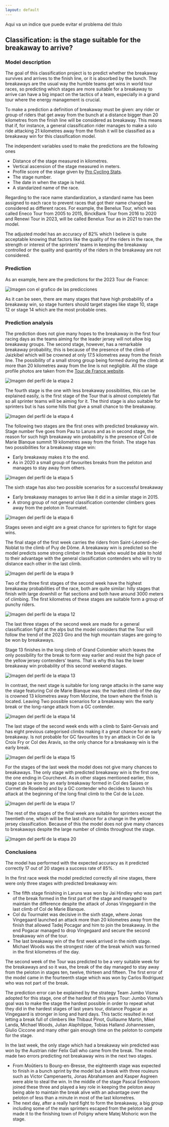 ```yaml
---
layout: default
---
```

Aqui va un indice que puede evitar el problema del titulo
## Classification: is the stage suitable for the breakaway to arrive?
### Model description
The goal of this classification project is to predict whether the breakaway survives and arrives to the finish line, or it is absorbed by the bunch. The breakaways are the usual way the humble teams get wins in world tour races, so predicting which stages are more suitable for a breakaway to arrive can have a big impact on the tactics of a team, especially in a grand tour where the energy management is crucial.

To make a prediction a definition of breakaway must be given: any rider or group of riders that get away from the bunch at a distance bigger than 20 kilometres from the finish line will be considered as breakaway. This means that if, for instance, a general classification rider manages to make a solo ride attacking 21 kilometres away from the finish it will be classified as a breakaway win for this classification model.

The independent variables used to make the predictions are the following ones
-	Distance of the stage measured in kilometres.
- Vertical ascension of the stage measured in meters.
- Profile score of the stage given by [Pro Cycling Stats](https://www.procyclingstats.com/).
- The stage number.
- The date in when the stage is held.
- A standarized name of the race.
  
Regarding to the race name standardization, a standard name has been assigned to each race to prevent races that got their name changed be considered as different races. For example, the Benelux Tour, which was called Eneco Tour from 2005 to 2015, BinckBank Tour from 2016 to 2020 and Renewi Tour in 2023, will be called Benelux Tour as in 2021 to train the model.

The adjusted model has an accuracy of 82% which I believe is quite acceptable knowing that factors like the quality of the riders in the race, the strength or interest of the sprinters’ teams in keeping the breakaway controlled or the quality and quantity of the riders in the breakaway are not considered.
### Prediction
As an example, here are the predictions for the 2023 Tour de France:

![Imagen con el grafico de las predicciones](/assets/images/Prediccion.png)

As it can be seen, there are many stages that have high probability of a breakaway win, so stage hunters should target stages like stage 10, stage 12 or stage 14 which are the most probable ones.

### Prediction analysis
The prediction does not give many hopes to the breakaway in the first four racing days as the teams aiming for the leader jersey will not allow big breakaway groups. The second stage, however, has a remarkable breakaway probability, this is because of the presence of the climb of Jaizkibel which will be crowned at only 17.5 kilometres away from the finish line. The possibility of a small strong group being formed during the climb at more than 20 kilometres away from the line is not negligible. All the stage profile photos are taken from the [Tour de France website](https://www.letour.fr/en/).

![Imagen del perfil de la etapa 2](/assets/images/ET2.jpeg) 

The fourth stage is the one with less breakaway possibilities, this can be explained easily, is the first stage of the Tour that is almost completely flat so all sprinter teams will be aiming for it. The third stage is also suitable for sprinters but is has some hills that give a small chance to the breakaway.

![Imagen del perfil de la etapa 4](/assets/images/ET4.jpeg) 

The following two stages are the first ones with predicted breakaway win. Stage number five goes from Pau to Laruns and as in second stage, the reason for such high breakaway win probability is the presence of Col de Marie Blanque summit 19 kilometres away from the finish. The stage has two possibilities for a breakaway stage win:
-	Early breakaway makes it to the end.
-	As in 2020 a small group of favourites breaks from the peloton and manages to stay away from others.

![Imagen del perfil de la etapa 5](/assets/images/ET5.jpeg)  

The sixth stage has also two possible scenarios for a successful breakaway
-	Early breakaway manages to arrive like it did in a similar stage in 2015.
-	A strong group of not general classification contender climbers goes away from the peloton in Tourmalet.

![Imagen del perfil de la etapa 6](/assets/images/ET6.jpeg) 

Stages seven and eight are a great chance for sprinters to fight for stage wins.

The final stage of the first week carries the riders from Saint-Léonerd-de-Noblat to the climb of Puy de Dôme. A breakaway win is predicted so the model predicts some strong climber in the break who would be able to hold to their advantage with the general classification contenders who will try to distance each other in the last climb. 

![Imagen del perfil de la etapa 9](/assets/images/ET9.jpeg) 

Two of the three first stages of the second week have the highest breakaway probabilities of the race, both are quite similar: hilly stages that finish with large downhill or flat sections and both have around 3000 meters of climbing. The first kilometres of these stages are suitable form a group of punchy riders.

![Imagen del perfil de la etapa 12](/assets/images/ET12.jpeg) 

The last three stages of the second week are made for a general classification fight at the alps but the model considers that the Tour will follow the trend of the 2023 Giro and the high mountain stages are going to be won by breakaways.

Stage 13 finishes in the long climb of Grand Colombier which leaves the only possibility for the break to form way earlier and resist the high pace of the yellow jersey contenders’ teams. That is why this has the lower breakaway win probability of this second weekend stages.

![Imagen del perfil de la etapa 13](/assets/images/ET13.jpeg) 

In contrast, the next stage is suitable for long range attacks in the same way the stage featuring Col de Marie Blanque was: the hardest climb of the day is crowned 13 kilometres away from Morzine, the town where the finish is located. Leaving Two possible scenarios for a breakaway win: the early break or the long-range attack from a GC contender. 

![Imagen del perfil de la etapa 14](/assets/images/ET14.jpeg) 

The last stage of the second week ends with a climb to Saint-Gervais and has eight previous categorised climbs making it a great chance for an early breakaway. Is not probable for GC favourites to try an attack in Col de la Croix Fry or Col des Aravis, so the only chance for a breakaway win is the early break.

![Imagen del perfil de la etapa 15](/assets/images/ET15.jpeg) 

For the stages of the last week the model does not give many chances to breakaways. The only stage with predicted breakaway win is the first one, the one ending in Courchevel. As in other stages mentioned earlier, this stage can be won by an early breakaway formed in Col des Saises or Cormet de Roselend and by a GC contender who decides to launch his attack at the beginning of the long final climb to the Col de la Loze.

![Imagen del perfil de la etapa 17](/assets/images/ET17.jpeg) 

The rest of the stages of the final week are suitable for sprinters except the twentieth one, which will be the last chance for a change in the yellow jersey classification. Because of this the model does not give many chances to breakaways despite the large number of climbs throughout the stage.

![Imagen del perfil de la etapa 20](/assets/images/ET20.jpeg) 

### Conclusions

The model has performed with the expected accuracy as it predicted correctly 17 out of 20 stages a success rate of 85%. 

In the first race week the model predicted correctly all nine stages, there were only three stages with predicted breakaway win: 
  -	The fifth stage finishing in Laruns was won by Jai Hindley who was part of the break formed in the first part of the stage and managed to maintain the difference despite the attack of Jonas Vingegaard in the last climb of Col de Marie Blanque.
  -	Col du Tourmalet was decisive in the sixth stage, where Jonas Vingegaard launched an attack more than 20 kilometres away from the finish that allowed Tadej Pocagar and him to join the breakaway. In the end Pogacar managed to drop Vingegaard and secure the second breakaway win of the tour.
  - The last breakaway win of the first week arrived in the ninth stage. Michael Woods was the strongest rider of the break which was formed in the first kilometres of the day.

The second week of the Tour was predicted to be a very suitable week for the breakaways and so it was, the break of the day managed to stay away from the peloton in stages ten, twelve, thirteen and fifteen. The first error of the model came in the fourteenth stage which was won by Carlos Rodriguez who was not part of the break. 

The prediction error can be explained by the strategy Team Jumbo Visma adopted for this stage, one of the hardest of this years Tour: Jumbo Visma’s goal was to make the stage the hardest possible in order to repeat what they did in the hardest stages of last years tour, distance Pogacar as Vingegaard is stronger in long and hard days. This tactic resulted in not letting a  break full of climbers like Thibaut Pinot, Guillaume Martin, Mikel Landa, Michael Woods, Julian Alaphilippe, Tobias Halland Johannessen, Giulio Ciccone and many other gain enough time on the peloton to compete for the stage.

In the last week, the only stage which had a breakaway win predicted was won by the Austrian rider Felix Gall who came from the break. The model made two errors predicting not breakaway wins in the next two stages.
  - From Moûtiers to Bourg-en-Bresse, the eighteenth stage was expected to finish in a bunch sprint by the model but a break with three rouleurs such as Victor Campenaerts, Jonas Abrahamsen and Kasper Asgreen were able to steal the win. In the middle of the stage Pascal Eenkhoorn joined these three and played a key role in keeping the peloton away being able to maintain the break alive with an advantage over the peloton of less than a minute in most of the last kilometres.
  - The next day, after a really hard fight to form the breakaway, a big group including some of the main sprinters escaped from the peloton and made it to the finishing town of Poligny where Matej Mohoric won the stage.
